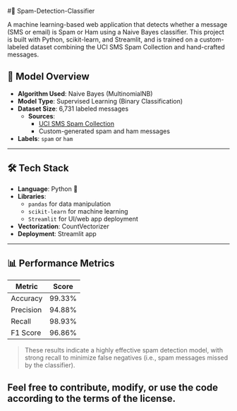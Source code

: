 #📩 Spam-Detection-Classifier

A machine learning-based web application that detects whether a message (SMS or email) is Spam or Ham using a Naive Bayes classifier. This project is built with Python, scikit-learn, and Streamlit, and is trained on a custom-labeled dataset combining the UCI SMS Spam Collection and hand-crafted messages.

## 🧠 Model Overview

- **Algorithm Used**: Naive Bayes (MultinomialNB)
- **Model Type**: Supervised Learning (Binary Classification)
- **Dataset Size**: 6,731 labeled messages  
  - **Sources**:
    - [UCI SMS Spam Collection](https://archive.ics.uci.edu/dataset/228/sms+spam+collection)
    - Custom-generated spam and ham messages
- **Labels**: `spam` or `ham`

---

## 🛠️ Tech Stack

- **Language**: Python 🐍
- **Libraries**:
  - `pandas` for data manipulation
  - `scikit-learn` for machine learning
  - `Streamlit` for UI/web app deployment
- **Vectorization**: CountVectorizer
- **Deployment**: Streamlit app

---

## 📊 Performance Metrics

| Metric     | Score    |
|------------|----------|
| Accuracy   | 99.33%   |
| Precision  | 94.88%   |
| Recall     | 98.93%   |
| F1 Score   | 96.86%   |

> These results indicate a highly effective spam detection model, with strong recall to minimize false negatives (i.e., spam messages missed by the classifier).

Feel free to contribute, modify, or use the code according to the terms of the license.
---
